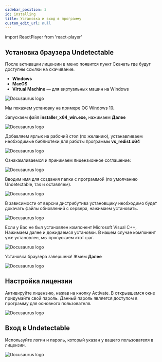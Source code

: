 ```yaml
---
sidebar_position: 3
id: installing
title: Установка и вход в программу
custom_edit_url: null
---
```

import ReactPlayer from 'react-player'

## Установка браузера Undetectable

После активации лицензии в меню появится пункт Скачать где будут доступны ссылки на скачивание.

- **Windows**
- **MacOS**
- **Virtual Machine** — для виртуальных машин на Windows

![Docusaurus logo](/img/rus/sw/installing-1.png)

Мы покажем установку на примере ОС Windows 10.

Запускаем файл **installer_x64_win.exe,** нажимаем **Далее**

![Docusaurus logo](/img/rus/sw/installing-2.png)

Добавляем ярлык на рабочий стол (по желанию), устанавливаем необходимые библиотеки для работы программы **vs_redist.x64**

![Docusaurus logo](/img/rus/sw/installing-3.png)

Ознакамливаемся и принимаем лицензионное соглашение:

![Docusaurus logo](/img/rus/sw/installing-4.png)

Вводим имя для создания папки с программой (по умолчанию Undetectable, так и оставляем).

![Docusaurus logo](/img/rus/sw/installing-5.png)

В зависимости от версии дистрибутива установщику необходимо будет докачать файлы обновлений с сервера, нажимаем установить.

![Docusaurus logo](/img/rus/sw/installing-6.png)

Если у Вас не был установлен компонент Microsoft Visual C++, Нажимаем далее и дожидаемся установки. В нашем случае компонент уже установлен, мы пропускаем этот шаг.

![Docusaurus logo](/img/rus/sw/installing-7.png)

Установка браузера завершена! Жмем **Далее**

![Docusaurus logo](/img/rus/sw/installing-8.png)

## Настройка лицензии

Активируйте лицензию, нажав на кнопку Activate. В открывшемся окне придумайте свой пароль. Данный пароль является доступом в программу для основного пользователя.

![Docusaurus logo](/img/rus/web/licenses-2.png)

## Вход в Undetectable

Используйте логин и пароль, который указан у вашего пользователя в лицензии.

![Docusaurus logo](/img/rus/sw/authentication.png)